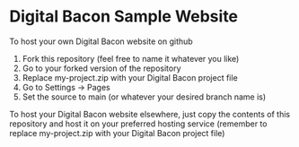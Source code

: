 # Digital Bacon Sample Website
To host your own Digital Bacon website on github
1. Fork this repository (feel free to name it whatever you like)
2. Go to your forked version of the repository
3. Replace my-project.zip with your Digital Bacon project file
4. Go to Settings -> Pages
5. Set the source to main (or whatever your desired branch name is)

To host your Digital Bacon website elsewhere, just copy the contents of this repository and host it on your preferred hosting service (remember to replace my-project.zip with your Digital Bacon project file)
